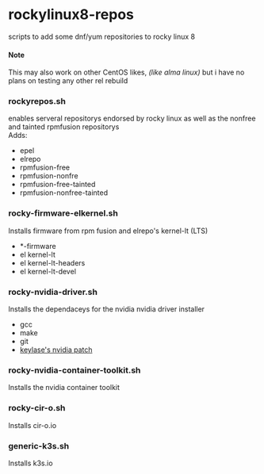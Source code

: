 # rockylinux8-repos
scripts to add some dnf/yum repositories to rocky linux 8

#### Note
This may also work on other CentOS likes, *(like alma linux)* but i have no plans on testing any other rel rebuild 

### rockyrepos.sh
enables serveral repositorys endorsed by rocky linux as well as the nonfree and tainted rpmfusion repositorys <br>
Adds:
- epel
- elrepo
- rpmfusion-free
- rpmfusion-nonfre
- rpmfusion-free-tainted
- rpmfusion-nonfree-tainted

### rocky-firmware-elkernel.sh
Installs firmware from rpm fusion and elrepo's kernel-lt (LTS)
- \*-firmware 
- el kernel-lt
- el kernel-lt-headers
- el kernel-lt-devel

### rocky-nvidia-driver.sh
Installs the dependaceys for the nvidia nvidia driver installer
- gcc
- make
- git
- [keylase's nvidia patch](https://github.com/keylase/nvidia-patch)

### rocky-nvidia-container-toolkit.sh
Installs the nvidia container toolkit


### rocky-cir-o.sh
Installs cir-o.io

### generic-k3s.sh
Installs k3s.io
